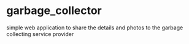 # garbage_collector
simple web application to share the details and photos to the garbage collecting service provider
